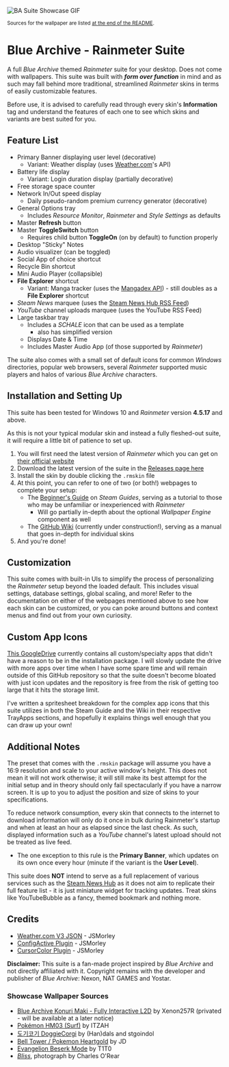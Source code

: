 ![BA Suite Showcase GIF](preview.gif)

<sub>Sources for the wallpaper are listed [at the end of the README](https://github.com/Xenon257R/blue-archive-rainmeter#showcase-wallpaper-sources).</sub>

# Blue Archive - Rainmeter Suite
A full *Blue Archive* themed *Rainmeter* suite for your desktop. Does not come with wallpapers. This suite was built with ***form over function*** in mind and as such may fall behind more traditional, streamlined *Rainmeter* skins in terms of easily customizable features.

Before use, it is advised to carefully read through every skin's **Information** tag and understand the features of each one to see which skins and variants are best suited for you.

## Feature List
- Primary Banner displaying user level (decorative)
  - Variant: Weather display (uses [Weather.com](https://weather.com)'s API)
- Battery life display
  - Variant: Login duration display (partially decorative)
- Free storage space counter
- Network In/Out speed display
  - Daily pseudo-random premium currency generator (decorative)
- General Options tray
  - Includes *Resource Monitor*, *Rainmeter* and *Style Settings* as defaults
- Master **Refresh** button
- Master **ToggleSwitch** button
  - Requires child button **ToggleOn** (on by default) to function properly
- Desktop "Sticky" Notes
- Audio visualizer (can be toggled)
- Social App of choice shortcut
- Recycle Bin shortcut
- Mini Audio Player (collapsible)
- **File Explorer** shortcut
  - Variant: Manga tracker (uses the [Mangadex API](https://api.mangadex.org/docs/)) - still doubles as a **File Explorer** shortcut
- *Steam News* marquee (uses the [Steam News Hub RSS Feed](https://store.steampowered.com/feeds/news/))
- *YouTube* channel uploads marquee (uses the YouTube RSS Feed)
- Large taskbar tray
  - Includes a *SCHALE* icon that can be used as a template
    - also has simplified version
  - Displays Date & Time
  - Includes Master Audio App (of those supported by _Rainmeter_)

The suite also comes with a small set of default icons for common *Windows* directories, popular web browsers, several _Rainmeter_ supported music players and halos of various *Blue Archive* characters.

## Installation and Setting Up
This suite has been tested for Windows 10 and *Rainmeter* version **4.5.17** and above.

As this is not your typical modular skin and instead a fully fleshed-out suite, it will require a little bit of patience to set up.
1. You will first need the latest version of *Rainmeter* which you can get on [their official website](https://www.rainmeter.net/)
2. Download the latest version of the suite in the [Releases page here](https://github.com/Xenon257R/blue-archive-rainmeter/releases)
3. Install the skin by double clicking the `.rmskin` file
4. At this point, you can refer to one of two (or both!) webpages to complete your setup:
   - The [Beginner's Guide](https://steamcommunity.com/sharedfiles/filedetails/?id=2864554818) on *Steam Guides*, serving as a tutorial to those who may be unfamiliar or inexperienced with *Rainmeter*
     - Will go partially in-depth about the optional *Wallpaper Engine* component as well
   - The [GitHub Wiki](https://github.com/Xenon257R/blue-archive-rainmeter/wiki) (currently under construction!), serving as a manual that goes in-depth for individual skins
5. And you're done!


## Customization
This suite comes with built-in UIs to simplify the process of personalizing the *Rainmeter* setup beyond the loaded default. This includes visual settings, database settings, global scaling, and more! Refer to the documentation on either of the webpages mentioned above to see how each skin can be customized, or you can poke around buttons and context menus and find out from your own curiosity.

## Custom App Icons
[This GoogleDrive](https://drive.google.com/drive/folders/1OVEtbCvVYwbtnVyXGevAI2oaCRHt1O_t) currently contains all custom/specialty apps that didn't have a reason to be in the installation package. I will slowly update the drive with more apps over time when I have some spare time and will remain outside of this GitHub repository so that the suite doesn't become bloated with just icon updates and the repository is free from the risk of getting too large that it hits the storage limit.

I've written a spritesheet breakdown for the complex app icons that this suite utilizes in both the Steam Guide and the Wiki in their respective TrayApps sections, and hopefully it explains things well enough that you can draw up your own!

## Additional Notes
The preset that comes with the `.rmskin` package will assume you have a 16:9 resolution and scale to your active window's height. This does not mean it will not work otherwise; it will still make its best attempt for the initial setup and in theory should only fail spectacularly if you have a narrow screen. It is up to you to adjust the position and size of skins to your specifications.

To reduce network consumption, every skin that connects to the internet to download information will only do it once in bulk during Rainmeter's startup and when at least an hour as elapsed since the last check. As such, displayed information such as a *YouTube* channel's latest upload should not be treated as live feed.
- The one exception to this rule is the **Primary Banner**, which updates on its own once every hour (minute if the variant is the **User Level**).

This suite does **NOT** intend to serve as a full replacement of various services such as the [Steam News Hub](https://store.steampowered.com/news/) as it does not aim to replicate their full feature list - it is just miniature widget for tracking updates. Treat skins like YouTubeBubble as a fancy, themed bookmark and nothing more.

## Credits

- [Weather.com V3 JSON](https://forum.rainmeter.net/viewtopic.php?f=118&t=34628#p171501) - JSMorley
- [ConfigActive Plugin](https://github.com/jsmorley/ConfigActive) - JSMorley
- [CursorColor Plugin](https://github.com/jsmorley/PluginColorCursor) - JSMorley

**Disclaimer:** This suite is a fan-made project inspired by *Blue Archive* and not directly affiliated with it. Copyright remains with the developer and publisher of *Blue Archive*: Nexon, NAT GAMES and Yostar.

### Showcase Wallpaper Sources
- [Blue Archive Konuri Maki - Fully Interactive L2D](https://steamcommunity.com/sharedfiles/filedetails/?id=2945479388) by Xenon257R (privated - will be available at a later notice)
- [Pokémon HM03 (Surf)](https://steamcommunity.com/sharedfiles/filedetails/?id=2869069229) by ITZAH
- [도기코기 DoggieCorgi](https://steamcommunity.com/sharedfiles/filedetails/?id=1661383396) by (Han)dals and stgoindol
- [Bell Tower / Pokemon Heartgold](https://steamcommunity.com/sharedfiles/filedetails/?id=2292763401) by JD
- [Evangelion Beserk Mode](https://steamcommunity.com/sharedfiles/filedetails/?id=1626467688) by T1T0
- [*Bliss*](https://en.wikipedia.org/wiki/Bliss_(image)), photograph by Charles O'Rear
